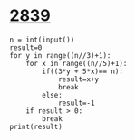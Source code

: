 # [2839](https://www.acmicpc.net/problem/2839)

```
n = int(input())
result=0
for y in range((n//3)+1):
    for x in range((n//5)+1):
        if((3*y + 5*x)== n):
            result=x+y
            break
        else:
            result=-1
    if result > 0:
        break
print(result)
```

